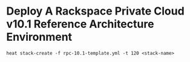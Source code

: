 # Deploy A Rackspace Private Cloud v10.1 Reference Architecture Environment

`heat stack-create -f rpc-10.1-template.yml -t 120 <stack-name>`
